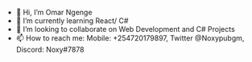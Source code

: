 - 👋 Hi, I’m Omar Ngenge
- 🌱 I’m currently learning React/ C#
- 💞️ I’m looking to collaborate on Web Development and C# Projects
- 📫 How to reach me: Mobile: +254720179897, Twitter @Noxypubgm, Discord: Noxy#7878 

<!---
GravityNulled/GravityNulled is a ✨ special ✨ repository because its `README.md` (this file) appears on your GitHub profile.
You can click the Preview link to take a look at your changes.
--->
